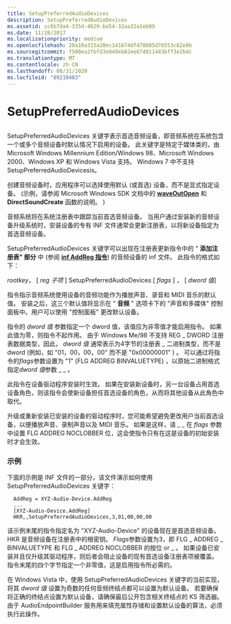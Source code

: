 ```yaml
---
title: SetupPreferredAudioDevices
description: SetupPreferredAudioDevices
ms.assetid: cc6b7da4-335d-4629-ba54-32aa32a1eb09
ms.date: 11/28/2017
ms.localizationpriority: medium
ms.openlocfilehash: 20a10a315a20ec141674df470685d76553c82e8b
ms.sourcegitcommit: f500ea2fbfd3e849eb82ee67d011443bff3e2b4c
ms.translationtype: MT
ms.contentlocale: zh-CN
ms.lasthandoff: 08/31/2020
ms.locfileid: "89210403"
---
```

# <a name="setuppreferredaudiodevices"></a>SetupPreferredAudioDevices


## <span id="ddk_setuppreferredaudiodevices_ks"></span><span id="DDK_SETUPPREFERREDAUDIODEVICES_KS"></span>


SetupPreferredAudioDevices 关键字表示首选音频设备，即音频系统在系统包含一个或多个音频设备时默认情况下启用的设备。 此关键字是特定于媒体类的，由 Microsoft Windows Millennium Edition/Windows 98、Microsoft Windows 2000、Windows XP 和 Windows Vista 支持。 Windows 7 中不支持 SetupPreferredAudioDevicesis。

创建音频设备时，应用程序可以选择使用默认 (或首选) 设备，而不是显式指定设备。  (示例，请参阅 Microsoft Windows SDK 文档中的 [**waveOutOpen**](/previous-versions/dd743866(v=vs.85)) 和 **DirectSoundCreate** 函数的说明。 ) 

音频系统将在系统注册表中跟踪当前首选音频设备。 当用户通过安装新的音频设备升级系统时，安装设备的专有 INF 文件通常会更新注册表，以将新设备指定为首选音频设备。

SetupPreferredAudioDevices 关键字可以出现在注册表更新指令中的 " **添加注册表" 部分** 中 (参阅 [**inf AddReg 指令**](../install/inf-addreg-directive.md)) 的音频设备的 inf 文件。 此指令的格式如下：

*rootkey*， \[ *reg 子项* \] SetupPreferredAudioDevices \[ *flags* \] ， \[ *dword 值*\]

指令指示音频系统使用设备的音频功能作为播放声音、录音和 MIDI 音乐的默认值。 安装之后，这三个默认值将显示在 " **音频** " 选项卡下的 "声音和多媒体" 控制面板中。用户可以使用 "控制面板" 更改默认设备。

指令的 *dword 值* 参数指定一个 dword 值，该值应为非零值才能启用指令。 如果此值为零，则指令不起作用。 由于 Windows Me/98 不支持 REG \_ DWORD 注册表数据类型，因此， *dword 值* 通常表示为4字节的注册表 \_ 二进制类型，而不是 dword (例如，如 "01，00，00，00" 而不是 "0x00000001" ) 。 可以通过将指令的*flags*参数设置为 "1" (FLG ADDREG BINVALUETYPE) ，以原始二进制格式指定*dword 值*参数 \_ \_ 。

此指令在设备驱动程序安装时生效。 如果在安装新设备时，另一台设备占用首选设备角色，则该指令会使新设备担任首选设备的角色，从而将其他设备从此角色中取代。

升级或重新安装已安装的设备的驱动程序时，您可能希望避免更改用户当前首选设备，以便播放声音、录制声音以及 MIDI 音乐。 如果是这样，请 \_ \_ 在 *flags* 参数中设置 FLG ADDREG NOCLOBBER 位，这会使指令只有在这是设备的初始安装时才会生效。

### <a name="span-idexamplespanspan-idexamplespanexample"></a><span id="example"></span><span id="EXAMPLE"></span>示例

下面的示例是 INF 文件的一部分，该文件演示如何使用 SetupPreferredAudioDevices 关键字：

```inf
  AddReg = XYZ-Audio-Device.AddReg
  ...
  [XYZ-Audio-Device.AddReg]
  HKR,,SetupPreferredAudioDevices,3,01,00,00,00
```

该示例末尾的指令指定名为 "XYZ-Audio-Device" 的设备现在是首选音频设备。 HKR 是音频设备在注册表中的根密钥。 *Flags*参数设置为3，即 FLG \_ ADDREG \_ BINVALUETYPE 和 FLG \_ ADDREG NOCLOBBER 的按位 or \_ 。 如果设备已安装并且仅升级其驱动程序，则后者会阻止设备的现有首选设备注册表项被覆盖。 指令末尾的四个字节指定一个非零值，这是启用指令所必需的。

在 Windows Vista 中，使用 SetupPreferredAudioDevices 关键字的当前实现，将其 *dword 值* 设置为奇数的任何音频终结点都可以设置为默认设备。 若要确保将正确的终结点设置为默认设备，请确保最后公开包含相关终结点的 KS 筛选器。 由于 AudioEndpointBuilder 服务用来填充属性存储和设置默认设备的算法，必须执行此操作。

 

